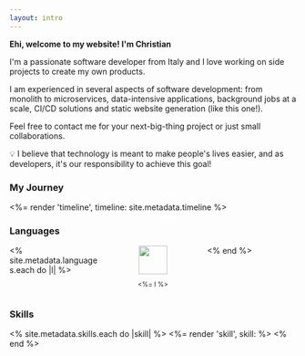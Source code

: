 ```yaml
---
layout: intro
---
```


<b>Ehi, welcome to my website! I'm Christian</b>

I'm a passionate software developer from Italy and I love working on side projects to create my own products.

I am experienced in several aspects of software development: from monolith to microservices, data-intensive applications, background jobs at a scale, CI/CD solutions and static website generation (like this one!).

Feel free to contact me for your next-big-thing project or just small collaborations.

<aside class="callout">
  💡 I believe that technology is meant to make people's lives easier, and as developers, it's our responsibility to achieve this goal!
</aside>

### My Journey
<%= render 'timeline', timeline: site.metadata.timeline %>

### Languages
<div style="display:grid;grid-template-columns:repeat(auto-fit,minmax(100px, 1fr));grid-gap:1.2em;">
  <% site.metadata.languages.each do |l| %>
    <div style="text-align:center;">
      <img src="/images/languages/<%= l.downcase  %>.svg" style="width:50px;height:50px;">
      <p style="font-size:80%;"><%= l %></p>
    </div>
  <% end %>
</div>

### Skills
<div style="display:grid;grid-template-columns:repeat(auto-fit,minmax(220px, 1fr));grid-gap:2em;">
  <% site.metadata.skills.each do |skill| %>
    <%= render 'skill', skill: %>
  <% end %>
</div>

